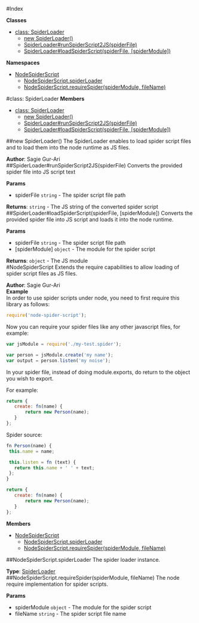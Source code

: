 #Index

**Classes**

* [class: SpiderLoader](#SpiderLoader)
  * [new SpiderLoader()](#new_SpiderLoader)
  * [SpiderLoader#runSpiderScript2JS(spiderFile)](#SpiderLoader#runSpiderScript2JS)
  * [SpiderLoader#loadSpiderScript(spiderFile, [spiderModule])](#SpiderLoader#loadSpiderScript)

**Namespaces**

* [NodeSpiderScript](#NodeSpiderScript)
  * [NodeSpiderScript.spiderLoader](#NodeSpiderScript.spiderLoader)
  * [NodeSpiderScript.requireSpider(spiderModule, fileName)](#NodeSpiderScript.requireSpider)
 
<a name="SpiderLoader"></a>
#class: SpiderLoader
**Members**

* [class: SpiderLoader](#SpiderLoader)
  * [new SpiderLoader()](#new_SpiderLoader)
  * [SpiderLoader#runSpiderScript2JS(spiderFile)](#SpiderLoader#runSpiderScript2JS)
  * [SpiderLoader#loadSpiderScript(spiderFile, [spiderModule])](#SpiderLoader#loadSpiderScript)

<a name="new_SpiderLoader"></a>
##new SpiderLoader()
The SpiderLoader enables to load spider script files and to load them into the
node runtime as JS files.

**Author**: Sagie Gur-Ari  
<a name="SpiderLoader#runSpiderScript2JS"></a>
##SpiderLoader#runSpiderScript2JS(spiderFile)
Converts the provided spider file into JS script text

**Params**

- spiderFile `string` - The spider script file path  

**Returns**: `string` - The JS string of the converted spider script  
<a name="SpiderLoader#loadSpiderScript"></a>
##SpiderLoader#loadSpiderScript(spiderFile, [spiderModule])
Converts the provided spider file into JS script and loads it into
the node runtime.

**Params**

- spiderFile `string` - The spider script file path  
- \[spiderModule\] `object` - The module for the spider script  

**Returns**: `object` - The JS module  
<a name="NodeSpiderScript"></a>
#NodeSpiderScript
Extends the require capabilities to allow loading of spider
script files as JS files.

**Author**: Sagie Gur-Ari  
**Example**  
In order to use spider scripts under node, you need to first require this library as follows:
```js
require('node-spider-script');
```
Now you can require your spider files like any other javascript files, for example:
```js
var jsModule = require('./my-test.spider');

var person = jsModule.create('my name');
var output = person.listen('my noise');
```
In your spider file, instead of doing module.exports, do return to the object you wish to export.

For example:
```js
return {
   create: fn(name) {
       return new Person(name);
   }
};
```
Spider source:
```js
fn Person(name) {
 this.name = name;

 this.listen = fn (text) {
   return this.name + ' ' + text;
 };
}

return {
   create: fn(name) {
       return new Person(name);
   }
};
```

**Members**

* [NodeSpiderScript](#NodeSpiderScript)
  * [NodeSpiderScript.spiderLoader](#NodeSpiderScript.spiderLoader)
  * [NodeSpiderScript.requireSpider(spiderModule, fileName)](#NodeSpiderScript.requireSpider)

<a name="NodeSpiderScript.spiderLoader"></a>
##NodeSpiderScript.spiderLoader
The spider loader instance.

**Type**: [SpiderLoader](#SpiderLoader)  
<a name="NodeSpiderScript.requireSpider"></a>
##NodeSpiderScript.requireSpider(spiderModule, fileName)
The node require implementation for spider scripts.

**Params**

- spiderModule `object` - The module for the spider script  
- fileName `string` - The spider script file name  

